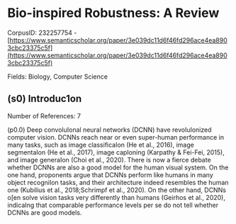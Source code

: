 # Bio-inspired Robustness: A Review

CorpusID: 232257754 - [https://www.semanticscholar.org/paper/3e039dc11d6f46fd296ace4ea8903cbc23375c5f](https://www.semanticscholar.org/paper/3e039dc11d6f46fd296ace4ea8903cbc23375c5f)

Fields: Biology, Computer Science

## (s0) Introduc1on
Number of References: 7

(p0.0) Deep convoluIonal neural networks (DCNN) have revoluIonized computer vision. DCNNs reach near or even super-human performance in many tasks, such as image classificaIon (He et al., 2016), image segmentaIon (He et al., 2017), image capIoning (Karpathy & Fei-Fei, 2015), and image generaIon (Choi et al., 2020). There is now a fierce debate whether DCNNs are also a good model for the human visual system. On the one hand, proponents argue that DCNNs perform like humans in many object recogniIon tasks, and their architecture indeed resembles the human one (Kubilius et al., 2018;Schrimpf et al., 2020). On the other hand, DCNNs o[en solve vision tasks very differently than humans (Geirhos et al., 2020), indicaIng that comparable performance levels per se do not tell whether DCNNs are good models.

